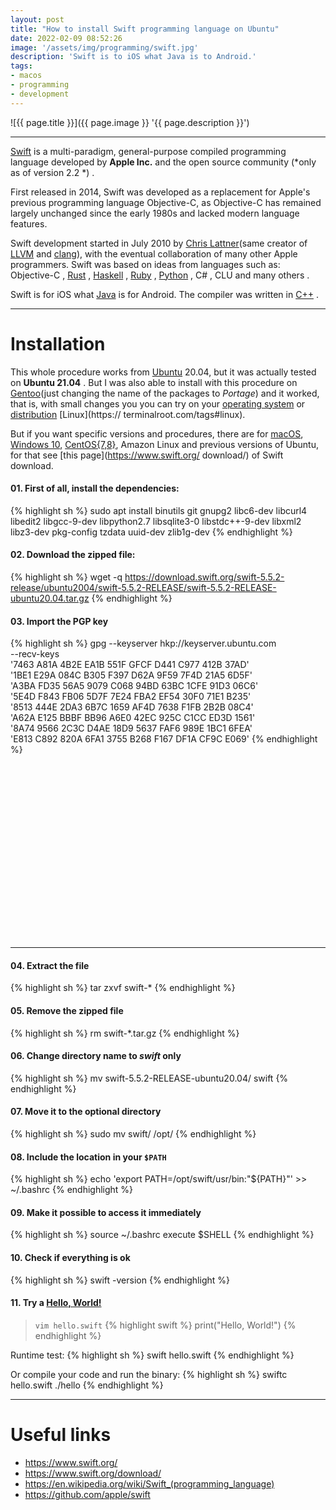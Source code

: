 ```yaml
---
layout: post
title: "How to install Swift programming language on Ubuntu"
date: 2022-02-09 08:52:26
image: '/assets/img/programming/swift.jpg'
description: 'Swift is to iOS what Java is to Android.'
tags:
- macos
- programming
- development
---
```


![{{ page.title }}]({{ page.image }} '{{ page.description }}')

---

[Swift](https://www.swift.org/) is a multi-paradigm, general-purpose compiled programming language developed by **Apple Inc.** and the open source community (*only as of version 2.2 *) .

First released in 2014, Swift was developed as a replacement for Apple's previous programming language Objective-C, as Objective-C has remained largely unchanged since the early 1980s and lacked modern language features.

Swift development started in July 2010 by [Chris Lattner](http://nondot.org/sabre/)(same creator of [LLVM](https://terminalroot.com/tags#llvm) and [clang](https://terminalroot.com/tags#clang)), with the eventual collaboration of many other Apple programmers. Swift was based on ideas from languages ​​such as: Objective-C , [Rust](https://terminalroot.com/tags#rust) , [Haskell](https://terminalroot.com/tags#haskell) , [Ruby](https://terminalroot.com/tags#ruby) , [Python](https://terminalroot.com/tags#python) , C# , CLU and many others .

Swift is for iOS what [Java](https://terminalroot.com/tags#java) is for Android. The compiler was written in [C++](https://terminalroot.com/tags#cpp) .

---

# Installation
This whole procedure works from [Ubuntu](https://terminalroot.com/tags#ubuntu) 20.04, but it was actually tested on **Ubuntu 21.04** . But I was also able to install with this procedure on [Gentoo](https://terminalroot.com/tags#gentoo)(just changing the name of the packages to *Portage*) and it worked, that is, with small changes you you can try on your [operating system](https://terminalroot.com/tags#so) or [distribution](https://terminalroot.com/tags#distro) [Linux](https:// terminalroot.com/tags#linux).

But if you want specific versions and procedures, there are for [macOS](https://terminalroot.com/tags#macos), [Windows 10](https://terminalroot.com/tags#windows), [CentOS{7,8}](https://terminalroot.com/tags#centos), Amazon Linux and previous versions of Ubuntu, for that see [this page](https://www.swift.org/ download/) of Swift download.

#### 01. First of all, install the dependencies:
{% highlight sh %}
sudo apt install binutils git gnupg2 libc6-dev libcurl4 libedit2 libgcc-9-dev libpython2.7 libsqlite3-0 libstdc++-9-dev libxml2 libz3-dev pkg-config tzdata uuid-dev zlib1g-dev
{% endhighlight %}

#### 02. Download the zipped file:
{% highlight sh %}
wget -q https://download.swift.org/swift-5.5.2-release/ubuntu2004/swift-5.5.2-RELEASE/swift-5.5.2-RELEASE-ubuntu20.04.tar.gz
{% endhighlight %}

#### 03. Import the PGP key
{% highlight sh %}
gpg --keyserver hkp://keyserver.ubuntu.com \
      --recv-keys \
      '7463 A81A 4B2E EA1B 551F GFCF D441 C977 412B 37AD' \
      '1BE1 E29A 084C B305 F397 D62A 9F59 7F4D 21A5 6D5F' \
      'A3BA FD35 56A5 9079 C068 94BD 63BC 1CFE 91D3 06C6' \
      '5E4D F843 FB06 5D7F 7E24 FBA2 EF54 30F0 71E1 B235' \
      '8513 444E 2DA3 6B7C 1659 AF4D 7638 F1FB 2B2B 08C4' \
      'A62A E125 BBBF BB96 A6E0 42EC 925C C1CC ED3D 1561' \
      '8A74 9566 2C3C D4AE 18D9 5637 FAF6 989E 1BC1 6FEA' \
      'E813 C892 820A 6FA1 3755 B268 F167 DF1A CF9C E069'
{% endhighlight %}


<!-- SQUARE - GAMES ROOT -->
<script async src="//pagead2.googlesyndication.com/pagead/js/adsbygoogle.js"></script>
<ins class="adsbygoogle"
style="display:inline-block;width:336px;height:280px"
data-ad-client="ca-pub-2838251107855362"
data-ad-slot="5351066970"></ins>
<script>
(adsbygoogle = window.adsbygoogle || []).push({});
</script>

---

#### 04. Extract the file
{% highlight sh %}
tar zxvf swift-*
{% endhighlight %}

#### 05. Remove the zipped file
{% highlight sh %}
rm swift-*.tar.gz
{% endhighlight %}

#### 06. Change directory name to *swift* only
{% highlight sh %}
mv swift-5.5.2-RELEASE-ubuntu20.04/ swift
{% endhighlight %}

#### 07. Move it to the optional directory
{% highlight sh %}
sudo mv swift/ /opt/
{% endhighlight %}

#### 08. Include the location in your `$PATH`
{% highlight sh %}
echo 'export PATH=/opt/swift/usr/bin:"${PATH}"' >> ~/.bashrc
{% endhighlight %}

#### 09. Make it possible to access it immediately
{% highlight sh %}
source ~/.bashrc
execute $SHELL
{% endhighlight %}

#### 10. Check if everything is ok
{% highlight sh %}
swift -version
{% endhighlight %}

#### 11. Try a [Hello, World!](https://terminalroot.com/hello-world-in-25-programming-languages-proposal-docs-and-links/)
> `vim hello.swift`
{% highlight swift %}
print("Hello, World!")
{% endhighlight %}

Runtime test:
{% highlight sh %}
swift hello.swift
{% endhighlight %}

Or compile your code and run the binary:
{% highlight sh %}
swiftc hello.swift
./hello
{% endhighlight %}

---

# Useful links
+ <https://www.swift.org/>
+ <https://www.swift.org/download/>
+ <https://en.wikipedia.org/wiki/Swift_(programming_language)>
+ <https://github.com/apple/swift>

